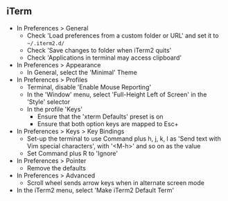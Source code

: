 ## iTerm

- In Preferences > General
  - Check 'Load preferences from a custom folder or URL' and set it to `~/.iterm2.d/`
  - Check 'Save changes to folder when iTerm2 quits'
  - Check 'Applications in terminal may access clipboard'
- In Preferences > Appearance
  - In General, select the 'Minimal' Theme
- In Preferences > Profiles
  - Terminal, disable 'Enable Mouse Reporting'
  - In the 'Window' menu, select 'Full-Height Left of Screen' in the 'Style' selector
  - In the profile 'Keys'
    - Ensure that the 'xterm Defaults' preset is on
    - Ensure that both option keys are mapped to Esc+
- In Preferences > Keys > Key Bindings
  - Set-up the terminal to use Command plus h, j, k, l as 'Send text with Vim special characters', with '\<M-h>' and so on as the value
  - Set Command plus R to 'Ignore'
- In Preferences > Pointer
  - Remove the defaults
- In Preferences > Advanced
  - Scroll wheel sends arrow keys when in alternate screen mode
- In the iTerm2 menu, select 'Make iTerm2 Default Term'
